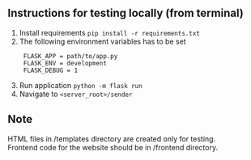 ## Instructions for testing locally (from terminal)

1. Install requirements `pip install -r requirements.txt`
2. The following environment variables has to be set
   ```
    FLASK_APP = path/to/app.py  
    FLASK_ENV = development  
    FLASK_DEBUG = 1  
   ```
3. Run application `python -m flask run`
4. Navigate to `<server_root>/sender`

## Note

HTML files in /templates directory are created only for testing.  
Frontend code for the website should be in /frontend directory.  
